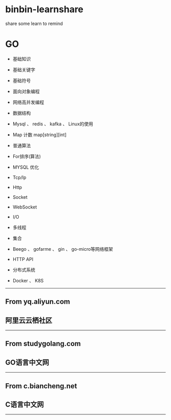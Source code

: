 # binbin-learnshare
share some learn to remind
# GO 

* 基础知识


* 基础关键字


* 基础符号

* 面向对象编程

* 网络高并发编程

* 数据结构

* Mysql 、 redis 、 kafka 、 Linux的使用

* Map 计数 map[string][int]

*  普通算法

* For排序(算法)

* MYSQL 优化

* Tcp/Ip  
* Http 
* Socket 
* WebSocket
* I/O
* 多线程
* 集合

* Beego 、 gofarme 、 gin 、 go-micro等网络框架

* HTTP API 

* 分布式系统

* Docker 、 K8S
---
From  yq.aliyun.com         
---
阿里云云栖社区
---
---
From  studygolang.com      
--- 
GO语言中文网
---
---
From c.biancheng.net    
---    
C语言中文网
---
---